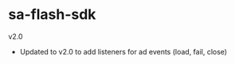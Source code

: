 sa-flash-sdk
============

v2.0
- Updated to v2.0 to add listeners for ad events (load, fail, close)